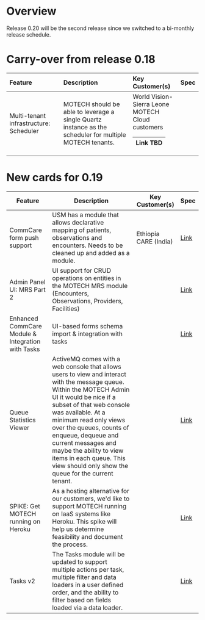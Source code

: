 # Overview #
Release 0.20 will be the second release since we switched to a bi-monthly release schedule.

# Carry-over from release 0.18 #
| **Feature** | **Description** | **Key Customer(s)** | **Spec** |
|:------------|:----------------|:--------------------|:---------|
| Multi-tenant infrastructure: Scheduler | MOTECH should be able to leverage a single Quartz instance as the scheduler for multiple MOTECH tenants. | World Vision-Sierra Leone<br>MOTECH Cloud customers <table><thead><th> Link TBD </th></thead><tbody></tbody></table>

<h1>New cards for 0.19</h1>
<table><thead><th> <b>Feature</b> </th><th> <b>Description</b> </th><th> <b>Key Customer(s)</b> </th><th> <b>Spec</b> </th></thead><tbody>
<tr><td> CommCare form push support </td><td> USM has a module that allows declarative mapping of patients, observations and encounters.  Needs to be cleaned up and added as a module. </td><td> Ethiopia <br>CARE (India) </td><td> <a href='https://trello.com/c/UVkqZoGI'>Link</a> </td></tr>
<tr><td> Admin Panel UI: MRS Part 2 </td><td> UI support for CRUD operations on entities in the MOTECH MRS module (Encounters, Observations, Providers, Facilities) </td><td>  </td><td> <a href=''>Link</a> </td></tr>
<tr><td> Enhanced CommCare Module & Integration with Tasks </td><td> UI-based forms schema import & integration with tasks </td><td>  </td><td> <a href='https://docs.google.com/a/grameenfoundation.org/document/d/1di0DaNBaJZo0EkN2jWMoFpcNJGUY7iTG6YLfQ1fjT1E/edit?usp=sharing'>Link</a> </td></tr>
<tr><td> Queue Statistics Viewer </td><td> ActiveMQ comes with a web console that allows users to view and interact with the message queue.  Within the MOTECH Admin UI it would be nice if a subset of that web console was available.  At a minimum read only views over the queues, counts of enqueue, dequeue and current messages and maybe the ability to view items in each queue. This view should only show the queue for the current tenant. </td><td>  </td><td> <a href='https://trello.com/c/WdZoEz2d'>Link</a> </td></tr>
<tr><td> SPIKE: Get MOTECH running on Heroku </td><td> As a hosting alternative for our customers, we'd like to support MOTECH running on IaaS systems like Heroku. This spike will help us determine feasibility and document the process. </td><td>  </td><td> <a href='https://trello.com/c/omjYWpZH'>Link</a> </td></tr>
<tr><td> Tasks v2 </td><td> The Tasks module will be updated to support multiple actions per task, multiple filter and data loaders in a user defined order, and the ability to filter based on fields loaded via a data loader. </td><td>  </td><td> <a href='https://docs.google.com/a/grameenfoundation.org/document/d/1dj1HU9BOIa61OvAXeU_W1cr2PMRPX6XAem-EZQQ7ckc/edit'>Link</a> </td></tr>